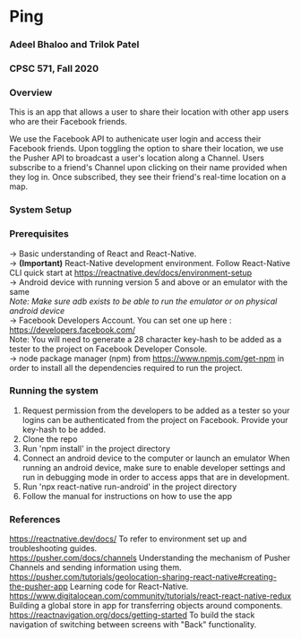 # Ping
### Adeel Bhaloo and Trilok Patel
### CPSC 571, Fall 2020

### Overview
This is an app that allows a user to share their location with other app users who are their Facebook friends.

We use the Facebook API to authenicate user login and access their Facebook friends.
Upon toggling the option to share their location, we use the Pusher API to broadcast a user's location along a Channel. 
Users subscribe to a friend's Channel upon clicking on their name provided when they log in. Once subscribed, they see
their friend's real-time location on a map. 

### System Setup

### Prerequisites
-> Basic understanding of React and React-Native.  
-> __(Important)__ React-Native development environment. Follow React-Native CLI quick start at https://reactnative.dev/docs/environment-setup   
-> Android device with running version 5 and above or an emulator with the same  
      _Note: Make sure adb exists to be able to run the emulator or on physical android device_  
-> Facebook Developers Account. You can set one up here : https://developers.facebook.com/  
      Note: You will need to generate a 28 character key-hash to be added as a tester to the project on Facebook Developer Console.  
-> node package manager (npm) from https://www.npmjs.com/get-npm in order to install all the dependencies required to run the project.  

### Running the system
1. Request permission from the developers to be added as a tester so your logins can be authenticated from the project on Facebook. Provide your key-hash to be added.
2. Clone the repo 
3. Run 'npm install' in the project directory
4. Connect an android device to the computer or launch an emulator
    When running an android device, make sure to enable developer settings and run in debugging mode in order to access apps that are in development.
5. Run 'npx react-native run-android' in the project directory
6. Follow the manual for instructions on how to use the app

### References
https://reactnative.dev/docs/ To refer to environment set up and troubleshooting guides.  
https://pusher.com/docs/channels Understanding the mechanism of Pusher Channels and sending information using them.  
https://pusher.com/tutorials/geolocation-sharing-react-native#creating-the-pusher-app Learning code for React-Native.  
https://www.digitalocean.com/community/tutorials/react-react-native-redux Building a global store in app for transferring objects around components.  
https://reactnavigation.org/docs/getting-started To build the stack navigation of switching between screens with "Back" functionality.  
